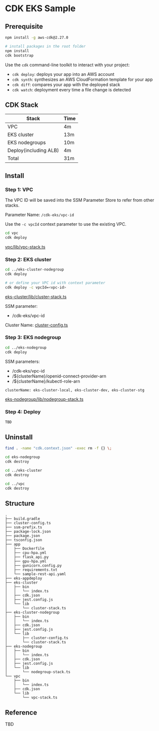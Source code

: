 # CDK EKS Sample

## Prerequisite

```bash
npm install -g aws-cdk@2.27.0

# install packages in the root folder
npm install
cdk bootstrap
```

Use the `cdk` command-line toolkit to interact with your project:

* `cdk deploy`: deploys your app into an AWS account
* `cdk synth`: synthesizes an AWS CloudFormation template for your app
* `cdk diff`: compares your app with the deployed stack
* `cdk watch`: deployment every time a file change is detected

## CDK Stack

| Stack                         | Time    |
|-------------------------------|---------|
| VPC                           | 4m      |
| EKS cluster                   | 13m     |
| EKS nodegroups                | 10m     |
| Deploy(including ALB)         | 4m      |
| Total                         | 31m     |

## Install

### Step 1: VPC

The VPC ID will be saved into the SSM Parameter Store to refer from other stacks.

Parameter Name: `/cdk-eks/vpc-id`

Use the `-c vpcId` context parameter to use the existing VPC.

```bash
cd vpc
cdk deploy
```

[vpc/lib/vpc-stack.ts](./vpc/lib/vpc-stack.ts)

### Step 2: EKS cluster

```bash
cd ../eks-cluster-nodegroup
cdk deploy 

# or define your VPC id with context parameter
cdk deploy -c vpcId=<vpc-id>
```

[eks-cluster/lib/cluster-stack.ts](./eks-cluster/lib/cluster-stack.ts)

SSM parameter:

* /cdk-eks/vpc-id

Cluster Name: [cluster-config.ts](./cluster-config.ts)

### Step 3: EKS nodegroup

```bash
cd ../eks-nodegroup
cdk deploy 
```

SSM parameters:

* /cdk-eks/vpc-id
* /${clusterName}/openid-connect-provider-arn
* /${clusterName}/kubectl-role-arn

```bash
clusterName: eks-cluster-local, eks-cluster-dev, eks-cluster-stg
```

[eks-nodegroup/lib/nodegroup-stack.ts](./eks-nodegroup/lib/nodegroup-stack.ts)

### Step 4: Deploy

```bash
TBD
```

## Uninstall

```bash
find . -name "cdk.context.json" -exec rm -f {} \;

cd eks-nodegroup
cdk destroy

cd ../eks-cluster
cdk destroy

cd ../vpc
cdk destroy
```

## Structure

```text
.
├── build.gradle
├── cluster-config.ts
├── ssm-prefix.ts
├── package-lock.json
├── package.json
├── tsconfig.json
├── app
│   ├── Dockerfile
│   ├── cpu-hpa.yml
│   ├── flask_api.py
│   ├── gpu-hpa.yml
│   ├── gunicorn.config.py
│   ├── requirements.txt
│   └── sample-rest-api.yaml
├── eks-appdeploy
├── eks-cluster
│   ├── bin
│   │   └── index.ts
│   ├── cdk.json
│   ├── jest.config.js
│   └── lib
│       └── cluster-stack.ts
├── eks-cluster-nodegroup
│   ├── bin
│   │   └── index.ts
│   ├── cdk.json
│   ├── jest.config.js
│   └── lib
│       ├── cluster-config.ts
│       └── cluster-stack.ts
├── eks-nodegroup
│   ├── bin
│   │   └── index.ts
│   ├── cdk.json
│   ├── jest.config.js
│   └── lib
│       └── nodegroup-stack.ts
└── vpc
    ├── bin
    │   └── index.ts
    ├── cdk.json
    └── lib
        └── vpc-stack.ts
```

## Reference

TBD
